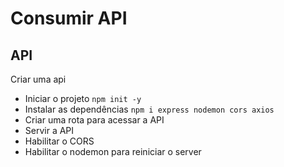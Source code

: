 # Consumir API


## API

Criar uma api
- Iniciar o projeto `npm init -y`
- Instalar as dependências `npm i express nodemon cors axios`
- Criar uma rota para acessar a API
- Servir a API 
- Habilitar o CORS
- Habilitar o nodemon para reiniciar o server
